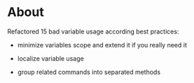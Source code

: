 # About

Refactored 15 bad variable usage according best practices:

- minimize variables scope and extend it if you really need it

- localize variable usage 

- group related commands into separated methods